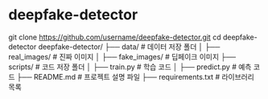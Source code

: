 # deepfake-detector
git clone https://github.com/username/deepfake-detector.git
cd deepfake-detector
deepfake-detector/
├── data/                  # 데이터 저장 폴더
│   ├── real_images/       # 진짜 이미지
│   ├── fake_images/       # 딥페이크 이미지
├── scripts/               # 코드 저장 폴더
│   ├── train.py           # 학습 코드
│   ├── predict.py         # 예측 코드
├── README.md              # 프로젝트 설명 파일
├── requirements.txt       # 라이브러리 목록
